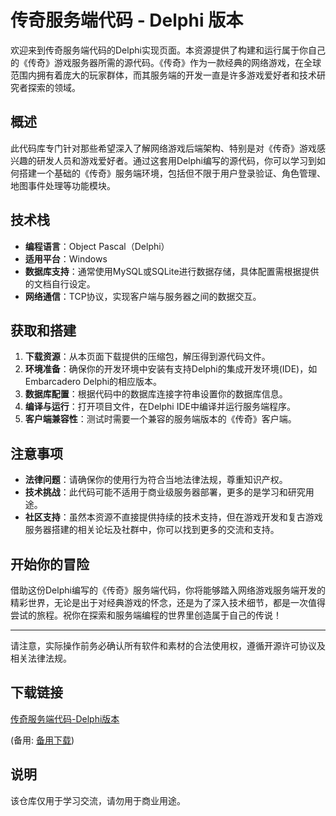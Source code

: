 # 传奇服务端代码 - Delphi 版本

欢迎来到传奇服务端代码的Delphi实现页面。本资源提供了构建和运行属于你自己的《传奇》游戏服务器所需的源代码。《传奇》作为一款经典的网络游戏，在全球范围内拥有着庞大的玩家群体，而其服务端的开发一直是许多游戏爱好者和技术研究者探索的领域。

## 概述

此代码库专门针对那些希望深入了解网络游戏后端架构、特别是对《传奇》游戏感兴趣的研发人员和游戏爱好者。通过这套用Delphi编写的源代码，你可以学习到如何搭建一个基础的《传奇》服务端环境，包括但不限于用户登录验证、角色管理、地图事件处理等功能模块。

## 技术栈

- **编程语言**：Object Pascal（Delphi）
- **适用平台**：Windows
- **数据库支持**：通常使用MySQL或SQLite进行数据存储，具体配置需根据提供的文档自行设定。
- **网络通信**：TCP协议，实现客户端与服务器之间的数据交互。

## 获取和搭建

1. **下载资源**：从本页面下载提供的压缩包，解压得到源代码文件。
2. **环境准备**：确保你的开发环境中安装有支持Delphi的集成开发环境(IDE)，如Embarcadero Delphi的相应版本。
3. **数据库配置**：根据代码中的数据库连接字符串设置你的数据库信息。
4. **编译与运行**：打开项目文件，在Delphi IDE中编译并运行服务端程序。
5. **客户端兼容性**：测试时需要一个兼容的服务端版本的《传奇》客户端。

## 注意事项

- **法律问题**：请确保你的使用行为符合当地法律法规，尊重知识产权。
- **技术挑战**：此代码可能不适用于商业级服务器部署，更多的是学习和研究用途。
- **社区支持**：虽然本资源不直接提供持续的技术支持，但在游戏开发和复古游戏服务器搭建的相关论坛及社群中，你可以找到更多的交流和支持。

## 开始你的冒险

借助这份Delphi编写的《传奇》服务端代码，你将能够踏入网络游戏服务端开发的精彩世界，无论是出于对经典游戏的怀念，还是为了深入技术细节，都是一次值得尝试的旅程。祝你在探索和服务端编程的世界里创造属于自己的传说！

---

请注意，实际操作前务必确认所有软件和素材的合法使用权，遵循开源许可协议及相关法律法规。

## 下载链接
[传奇服务端代码-Delphi版本](https://pan.quark.cn/s/e6b38a0f7a88) 

(备用: [备用下载](https://pan.baidu.com/s/1606kH5Zf573AGt1hNdl6Og?pwd=1234))

## 说明

该仓库仅用于学习交流，请勿用于商业用途。
